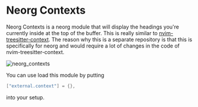 # Neorg Contexts

Neorg Contexts is a neorg module that will display the headings you're currently inside at the top of the buffer.
This is really similar to [nvim-treesitter-context](https://github.com/romgrk/nvim-treesitter-context).
The reason why this is a separate repository is that this is specifically for neorg and would require a lot of changes in the code of nvim-treesitter-context.

![neorg_contexts](https://user-images.githubusercontent.com/81827001/163712934-a4eef3db-17bd-4d31-9146-fea345521b94.png)

You can use load this module by putting
```lua
["external.context"] = {},
```
into your setup.
